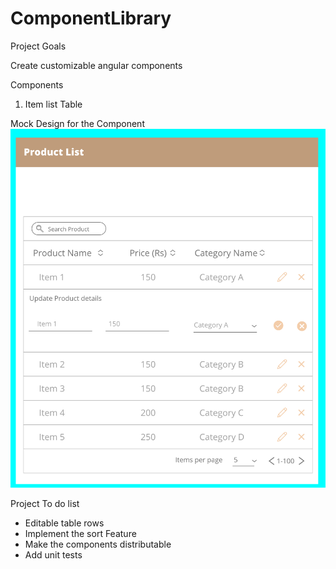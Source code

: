 # ComponentLibrary

Project Goals

Create customizable angular components 

Components 
1. Item list Table 

Mock Design for the Component 
![ItemList Table](https://github.com/ilinkMathew/Component-Library/blob/master/designs/ItemList.png)


Project To do list
- Editable table rows
- Implement the sort Feature 
- Make the components distributable
- Add unit tests



